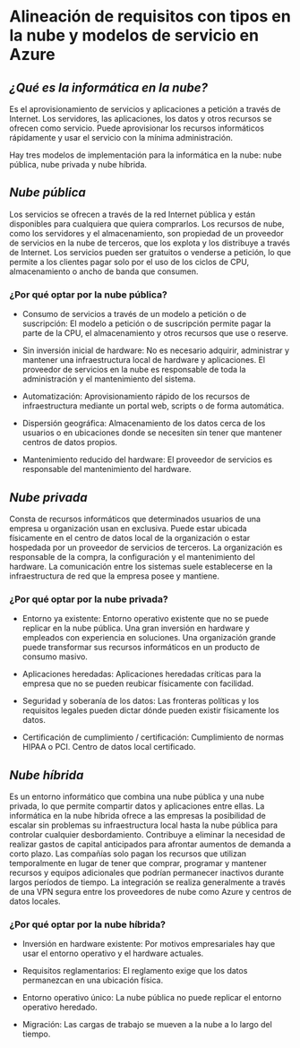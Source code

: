 # Alineación de requisitos con tipos en la nube y modelos de servicio en Azure

## _¿Qué es la informática en la nube?_
Es el aprovisionamiento de servicios y aplicaciones a petición a través de Internet. Los servidores, las aplicaciones, los datos y otros recursos se ofrecen como servicio. Puede aprovisionar los recursos informáticos rápidamente y usar el servicio con la mínima administración.

Hay tres modelos de implementación para la informática en la nube: nube pública, nube privada y nube híbrida.

## _Nube pública_
Los servicios se ofrecen a través de la red Internet pública y están disponibles para cualquiera que quiera comprarlos. Los recursos de nube, como los servidores y el almacenamiento, son propiedad de un proveedor de servicios en la nube de terceros, que los explota y los distribuye a través de Internet. Los servicios pueden ser gratuitos o venderse a petición, lo que permite a los clientes pagar solo por el uso de los ciclos de CPU, almacenamiento o ancho de banda que consumen. 

### ¿Por qué optar por la nube pública?
- Consumo de servicios a través de un modelo a petición o de suscripción: El modelo a petición o de suscripción permite pagar la parte de la CPU, el almacenamiento y otros recursos que use o reserve.

- Sin inversión inicial de hardware: No es necesario adquirir, administrar y mantener una infraestructura local de hardware y aplicaciones. El proveedor de servicios en la nube es responsable de toda la administración y el mantenimiento del sistema.

- Automatización: Aprovisionamiento rápido de los recursos de infraestructura mediante un portal web, scripts o de forma automática.

- Dispersión geográfica: Almacenamiento de los datos cerca de los usuarios o en ubicaciones donde se necesiten sin tener que mantener centros de datos propios.

- Mantenimiento reducido del hardware: El proveedor de servicios es responsable del mantenimiento del hardware.

## _Nube privada_
Consta de recursos informáticos que determinados usuarios de una empresa u organización usan en exclusiva. Puede estar ubicada físicamente en el centro de datos local de la organización o estar hospedada por un proveedor de servicios de terceros. La organización es responsable de la compra, la configuración y el mantenimiento del hardware. La comunicación entre los sistemas suele establecerse en la infraestructura de red que la empresa posee y mantiene.

### ¿Por qué optar por la nube privada?
- Entorno ya existente: Entorno operativo existente que no se puede replicar en la nube pública. Una gran inversión en hardware y empleados con experiencia en soluciones. Una organización grande puede transformar sus recursos informáticos en un producto de consumo masivo.

- Aplicaciones heredadas: Aplicaciones heredadas críticas para la empresa que no se pueden reubicar físicamente con facilidad.

- Seguridad y soberanía de los datos: Las fronteras políticas y los requisitos legales pueden dictar dónde pueden existir físicamente los datos.

- Certificación de cumplimiento / certificación: Cumplimiento de normas HIPAA o PCI. Centro de datos local certificado.

## _Nube híbrida_
Es un entorno informático que combina una nube pública y una nube privada, lo que permite compartir datos y aplicaciones entre ellas. La informática en la nube híbrida ofrece a las empresas la posibilidad de escalar sin problemas su infraestructura local hasta la nube pública para controlar cualquier desbordamiento. Contribuye a eliminar la necesidad de realizar gastos de capital anticipados para afrontar aumentos de demanda a corto plazo. Las compañías solo pagan los recursos que utilizan temporalmente en lugar de tener que comprar, programar y mantener recursos y equipos adicionales que podrían permanecer inactivos durante largos períodos de tiempo. La integración se realiza generalmente a través de una VPN segura entre los proveedores de nube como Azure y centros de datos locales.

### ¿Por qué optar por la nube híbrida?
- Inversión en hardware existente: Por motivos empresariales hay que usar el entorno operativo y el hardware actuales.

- Requisitos reglamentarios: El reglamento exige que los datos permanezcan en una ubicación física.

- Entorno operativo único: La nube pública no puede replicar el entorno operativo heredado.

- Migración: Las cargas de trabajo se mueven a la nube a lo largo del tiempo.